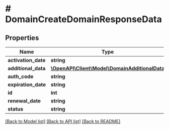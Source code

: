 # # DomainCreateDomainResponseData

## Properties

Name | Type | Description | Notes
------------ | ------------- | ------------- | -------------
**activation_date** | **string** |  | [optional]
**additional_data** | [**\OpenAPI\Client\Model\DomainAdditionalData**](DomainAdditionalData.md) |  | [optional]
**auth_code** | **string** |  | [optional]
**expiration_date** | **string** |  | [optional]
**id** | **int** |  | [optional]
**renewal_date** | **string** |  | [optional]
**status** | **string** |  | [optional]

[[Back to Model list]](../../README.md#models) [[Back to API list]](../../README.md#endpoints) [[Back to README]](../../README.md)
